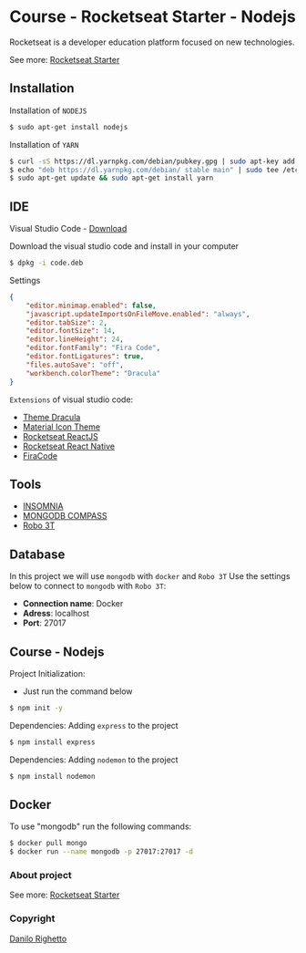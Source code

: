 # Course - Rocketseat Starter - Nodejs
Rocketseat is a developer education platform focused on new technologies.

See more: [Rocketseat Starter](https://rocketseat.com.br/)

## Installation
Installation of `NODEJS`
``` sh
$ sudo apt-get install nodejs
```

Installation of `YARN`
``` sh
$ curl -sS https://dl.yarnpkg.com/debian/pubkey.gpg | sudo apt-key add -
$ echo "deb https://dl.yarnpkg.com/debian/ stable main" | sudo tee /etc/apt/sources.list.d/yarn.list
$ sudo apt-get update && sudo apt-get install yarn
```

## IDE
Visual Studio Code - [Download](https://code.visualstudio.com/Download)

Download the visual studio code and install in your computer
``` sh
$ dpkg -i code.deb
```

Settings
``` json
{
    "editor.minimap.enabled": false,
    "javascript.updateImportsOnFileMove.enabled": "always",
    "editor.tabSize": 2,
    "editor.fontSize": 14,
    "editor.lineHeight": 24,
    "editor.fontFamily": "Fira Code",
    "editor.fontLigatures": true,
    "files.autoSave": "off",
    "workbench.colorTheme": "Dracula"
}
```

`Extensions` of visual studio code: 

- [Theme Dracula](https://marketplace.visualstudio.com/items?itemName=dracula-theme.theme-dracula)
- [Material Icon Theme](https://marketplace.visualstudio.com/items?itemName=PKief.material-icon-theme)
- [Rocketseat ReactJS](https://marketplace.visualstudio.com/items?itemName=rocketseat.RocketseatReactJS)
- [Rocketseat React Native](https://marketplace.visualstudio.com/items?itemName=rocketseat.RocketseatReactNative)
- [FiraCode](https://github.com/tonsky/FiraCode)

## Tools
- [INSOMNIA](https://support.insomnia.rest/article/23-installation#ubuntu)
- [MONGODB COMPASS](https://www.mongodb.com/products/compass)
- [Robo 3T](https://robomongo.org/)

## Database
In this project we will use `mongodb` with `docker` and `Robo 3T`
Use the settings below to connect to `mongodb` with `Robo 3T`:
- **Connection name**: Docker
- **Adress**: localhost
- **Port**: 27017

## Course - Nodejs

Project Initialization:
- Just run the command below

``` sh
$ npm init -y
```

Dependencies:
Adding `express` to the project
``` sh
$ npm install express
```

Dependencies:
Adding `nodemon` to the project
``` sh
$ npm install nodemon
```

## Docker
To use "mongodb" run the following commands:
``` sh
$ docker pull mongo
$ docker run --name mongodb -p 27017:27017 -d
```

### About project
See more: [Rocketseat Starter](https://rocketseat.com.br/)

### Copyright
[Danilo Righetto](https://www.linkedin.com/in/danilo-righetto/)
